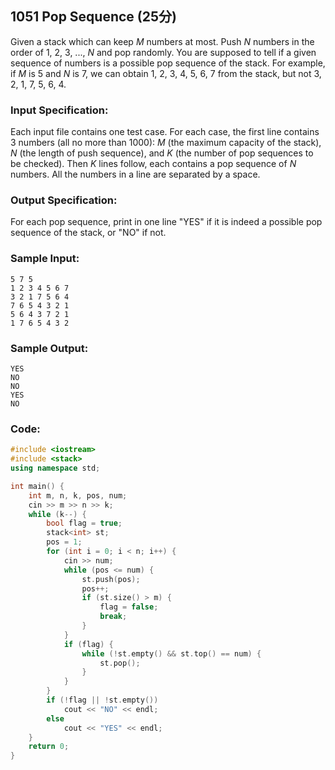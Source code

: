 ##  **1051** **Pop Sequence** (25分)

Given a stack which can keep *M* numbers at most. Push *N* numbers in the order of 1, 2, 3, ..., *N* and pop randomly. You are supposed to tell if a given sequence of numbers is a possible pop sequence of the stack. For example, if *M* is 5 and *N* is 7, we can obtain 1, 2, 3, 4, 5, 6, 7 from the stack, but not 3, 2, 1, 7, 5, 6, 4.

### Input Specification:

Each input file contains one test case. For each case, the first line contains 3 numbers (all no more than 1000): *M* (the maximum capacity of the stack), *N* (the length of push sequence), and *K* (the number of pop sequences to be checked). Then *K* lines follow, each contains a pop sequence of *N* numbers. All the numbers in a line are separated by a space.

### Output Specification:

For each pop sequence, print in one line "YES" if it is indeed a possible pop sequence of the stack, or "NO" if not.

### Sample Input:

```in
5 7 5
1 2 3 4 5 6 7
3 2 1 7 5 6 4
7 6 5 4 3 2 1
5 6 4 3 7 2 1
1 7 6 5 4 3 2
```

### Sample Output:

```out
YES
NO
NO
YES
NO
```

### Code:

```c++
#include <iostream>
#include <stack>
using namespace std;

int main() {
    int m, n, k, pos, num;
    cin >> m >> n >> k;
    while (k--) {
        bool flag = true;
        stack<int> st;
        pos = 1;
        for (int i = 0; i < n; i++) {
            cin >> num;
            while (pos <= num) {
                st.push(pos);
                pos++;
                if (st.size() > m) {
                    flag = false;
                    break;
                }
            }
            if (flag) {
                while (!st.empty() && st.top() == num) {
                    st.pop();
                }
            }
        }
        if (!flag || !st.empty())
            cout << "NO" << endl;
        else
            cout << "YES" << endl;
    }
    return 0;
}
```

